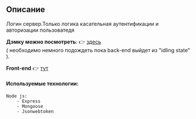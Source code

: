 
## Описание
Логин сервер.Только логика касательная аутентификации и авторизации пользоватедя

__Дэмку можно посмотреть__: 👉  [здесь](https://davidsulava.github.io/Demo_Anime_React_Front_End/) <br>( необходимо немного подождеть пока back-end выйдет из "idling state" ).

__Front-end__ 👉 [тут]( https://github.com/DavidSulava/Demo_Anime_React_Front_End )



#### Используемые технологии:
```
Node js:
    - Express
    - Mongoose
    - Jsonwebtoken

```




